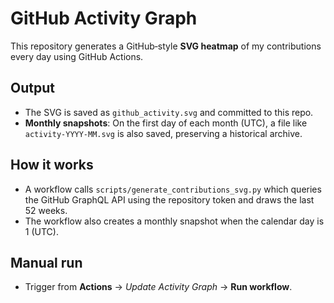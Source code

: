 # GitHub Activity Graph

This repository generates a GitHub‑style **SVG heatmap** of my contributions every day using GitHub Actions.

## Output
- The SVG is saved as `github_activity.svg` and committed to this repo.
- **Monthly snapshots**: On the first day of each month (UTC), a file like `activity-YYYY-MM.svg` is also saved, preserving a historical archive.

## How it works
- A workflow calls `scripts/generate_contributions_svg.py` which queries the GitHub GraphQL API using the repository token and draws the last 52 weeks.
- The workflow also creates a monthly snapshot when the calendar day is 1 (UTC).

## Manual run
- Trigger from **Actions** → *Update Activity Graph* → **Run workflow**.
